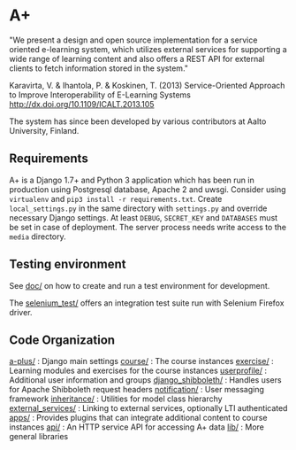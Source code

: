 A+
==

"We present a design and open source implementation for a service oriented e-learning system, which utilizes external services for supporting a wide range of learning content and also offers a REST API for external clients to fetch information stored in the system."

Karavirta, V. & Ihantola, P. & Koskinen, T. (2013)
Service-Oriented Approach to Improve Interoperability of E-Learning Systems
http://dx.doi.org/10.1109/ICALT.2013.105

The system has since been developed by various contributors at Aalto University, Finland.

Requirements
------------

A+ is a Django 1.7+ and Python 3 application which has been run in production using Postgresql database, Apache 2 and uwsgi. Consider using `virtualenv` and `pip3 install -r requirements.txt`. Create `local_settings.py` in the same directory with `settings.py` and override necessary Django settings. At least `DEBUG`, `SECRET_KEY` and `DATABASES` must be set in case of deployment. The server process needs write access to the `media` directory.

Testing environment
-------------------

See [doc/](doc) on how to create and run a test environment for development.

The [selenium_test/](selenium_test) offers an integration test suite run with Selenium Firefox driver.

Code Organization
-----------------

[a-plus/](a-plus) : Django main settings
[course/](course) : The course instances
[exercise/](exercise) : Learning modules and exercises for the course instances
[userprofile/](userprofile) : Additional user information and groups
[django_shibboleth/](django_shibboleth) : Handles users for Apache Shibboleth request headers
[notification/](notification) : User messaging framework
[inheritance/](inheritance) : Utilities for model class hierarchy
[external_services/](external_services) : Linking to external services, optionally LTI authenticated
[apps/](apps) : Provides plugins that can integrate additional content to course instances
[api/](api) : An HTTP service API for accessing A+ data
[lib/](lib) : More general libraries
